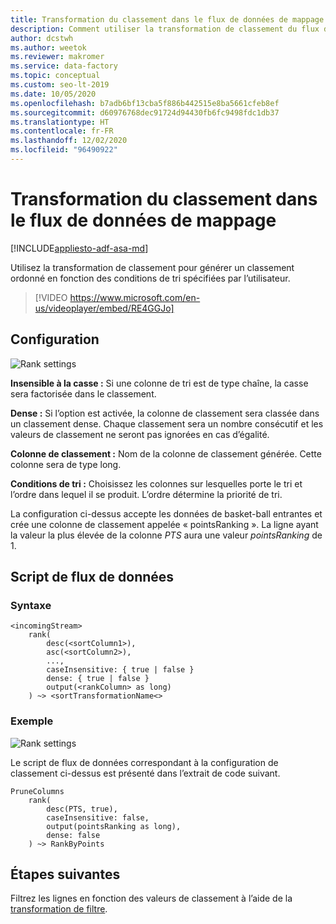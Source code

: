 ```yaml
---
title: Transformation du classement dans le flux de données de mappage
description: Comment utiliser la transformation de classement du flux de données de mappage d’Azure Data Factory pour générer une colonne de classement
author: dcstwh
ms.author: weetok
ms.reviewer: makromer
ms.service: data-factory
ms.topic: conceptual
ms.custom: seo-lt-2019
ms.date: 10/05/2020
ms.openlocfilehash: b7adb6bf13cba5f886b442515e8ba5661cfeb8ef
ms.sourcegitcommit: d60976768dec91724d94430fb6fc9498fdc1db37
ms.translationtype: HT
ms.contentlocale: fr-FR
ms.lasthandoff: 12/02/2020
ms.locfileid: "96490922"
---
```

# <a name="rank-transformation-in-mapping-data-flow"></a>Transformation du classement dans le flux de données de mappage 

[!INCLUDE[appliesto-adf-asa-md](includes/appliesto-adf-asa-md.md)]

Utilisez la transformation de classement pour générer un classement ordonné en fonction des conditions de tri spécifiées par l’utilisateur. 

> [!VIDEO https://www.microsoft.com/en-us/videoplayer/embed/RE4GGJo]

## <a name="configuration"></a>Configuration

![Rank settings](media/data-flow/rank-configuration.png "Paramètres de classement")

**Insensible à la casse :** Si une colonne de tri est de type chaîne, la casse sera factorisée dans le classement. 

**Dense :** Si l’option est activée, la colonne de classement sera classée dans un classement dense. Chaque classement sera un nombre consécutif et les valeurs de classement ne seront pas ignorées en cas d’égalité.

**Colonne de classement :** Nom de la colonne de classement générée. Cette colonne sera de type long.

**Conditions de tri :** Choisissez les colonnes sur lesquelles porte le tri et l’ordre dans lequel il se produit. L’ordre détermine la priorité de tri.

La configuration ci-dessus accepte les données de basket-ball entrantes et crée une colonne de classement appelée « pointsRanking ». La ligne ayant la valeur la plus élevée de la colonne *PTS* aura une valeur *pointsRanking* de 1.

## <a name="data-flow-script"></a>Script de flux de données

### <a name="syntax"></a>Syntaxe

```
<incomingStream>
    rank(
        desc(<sortColumn1>),
        asc(<sortColumn2>),
        ...,
        caseInsensitive: { true | false }
        dense: { true | false }
        output(<rankColumn> as long)
    ) ~> <sortTransformationName<>
```

### <a name="example"></a>Exemple

![Rank settings](media/data-flow/rank-configuration.png "Paramètres de classement")

Le script de flux de données correspondant à la configuration de classement ci-dessus est présenté dans l’extrait de code suivant.

```
PruneColumns
    rank(
        desc(PTS, true),
        caseInsensitive: false,
        output(pointsRanking as long),
        dense: false
    ) ~> RankByPoints
```

## <a name="next-steps"></a>Étapes suivantes

Filtrez les lignes en fonction des valeurs de classement à l’aide de la [transformation de filtre](data-flow-filter.md).
